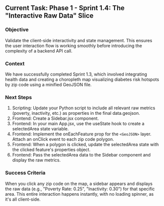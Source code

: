 ## Current Task: Phase 1 - Sprint 1.4: The "Interactive Raw Data" Slice

### Objective
Validate the client-side interactivity and state management. This ensures the user interaction flow is working smoothly before introducing the complexity of a backend API call.

### Context
We have successfully completed Sprint 1.3, which involved integrating health data and creating a choropleth map visualizing diabetes risk hotspots by zip code using a minified GeoJSON file.

### Next Steps
1. Scripting: Update your Python script to include all relevant raw metrics (poverty, inactivity, etc.) as properties in the final data.geojson.
2. Frontend: Create a Sidebar.jsx component.
3. Frontend: In your main App.jsx, use the useState hook to create a selectedArea state variable.
4. Frontend: Implement the onEachFeature prop for the `<GeoJSON>` layer. Attach an onClick event to each zip code polygon.
5. Frontend: When a polygon is clicked, update the selectedArea state with the clicked feature's properties object.
6. Frontend: Pass the selectedArea data to the Sidebar component and display the raw metrics.

### Success Criteria
When you click any zip code on the map, a sidebar appears and displays the raw data (e.g., "Poverty Rate: 0.25", "Inactivity: 0.30") for that specific area. This entire interaction happens instantly, with no loading spinner, as it's all client-side.
